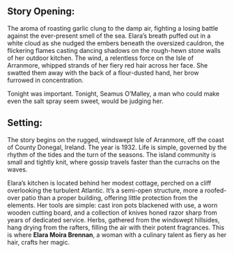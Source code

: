## Story Opening:

The aroma of roasting garlic clung to the damp air, fighting a losing battle against the ever-present smell of the sea. Elara’s breath puffed out in a white cloud as she nudged the embers beneath the oversized cauldron, the flickering flames casting dancing shadows on the rough-hewn stone walls of her outdoor kitchen. The wind, a relentless force on the Isle of Arranmore, whipped strands of her fiery red hair across her face. She swatted them away with the back of a flour-dusted hand, her brow furrowed in concentration.

Tonight was important. Tonight, Seamus O’Malley, a man who could make even the salt spray seem sweet, would be judging her.

## Setting:

The story begins on the rugged, windswept Isle of Arranmore, off the coast of County Donegal, Ireland. The year is 1932. Life is simple, governed by the rhythm of the tides and the turn of the seasons. The island community is small and tightly knit, where gossip travels faster than the currachs on the waves.

Elara’s kitchen is located behind her modest cottage, perched on a cliff overlooking the turbulent Atlantic. It’s a semi-open structure, more a roofed-over patio than a proper building, offering little protection from the elements. Her tools are simple: cast iron pots blackened with use, a worn wooden cutting board, and a collection of knives honed razor sharp from years of dedicated service. Herbs, gathered from the windswept hillsides, hang drying from the rafters, filling the air with their potent fragrances. This is where **Elara Moira Brennan**, a woman with a culinary talent as fiery as her hair, crafts her magic.
